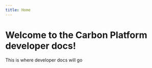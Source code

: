 ```yaml
---
title: Home
---
```


# Welcome to the Carbon Platform developer docs!

This is where developer docs will go
